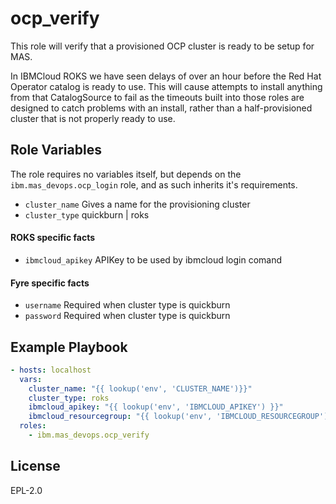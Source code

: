 ocp_verify
==========

This role will verify that a provisioned OCP cluster is ready to be setup for MAS.

In IBMCloud ROKS we have seen delays of over an hour before the Red Hat Operator catalog is ready to use.  This will cause attempts to install anything from that CatalogSource to fail as the timeouts built into those roles are designed to catch problems with an install, rather than a half-provisioned cluster that is not properly ready to use.


Role Variables
--------------
The role requires no variables itself, but depends on the `ibm.mas_devops.ocp_login` role, and as such inherits it's requirements.

- `cluster_name` Gives a name for the provisioning cluster
- `cluster_type` quickburn | roks

#### ROKS specific facts
- `ibmcloud_apikey` APIKey to be used by ibmcloud login comand

#### Fyre specific facts
- `username` Required when cluster type is quickburn
- `password` Required when cluster type is quickburn


Example Playbook
----------------

```yaml
- hosts: localhost
  vars:
    cluster_name: "{{ lookup('env', 'CLUSTER_NAME')}}"
    cluster_type: roks
    ibmcloud_apikey: "{{ lookup('env', 'IBMCLOUD_APIKEY') }}"
    ibmcloud_resourcegroup: "{{ lookup('env', 'IBMCLOUD_RESOURCEGROUP') | default('Default', true) }}"
  roles:
    - ibm.mas_devops.ocp_verify
```


License
-------

EPL-2.0
